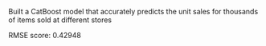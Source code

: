 Built a CatBoost model that accurately predicts the unit sales for thousands of items sold at different stores


RMSE score: 0.42948
